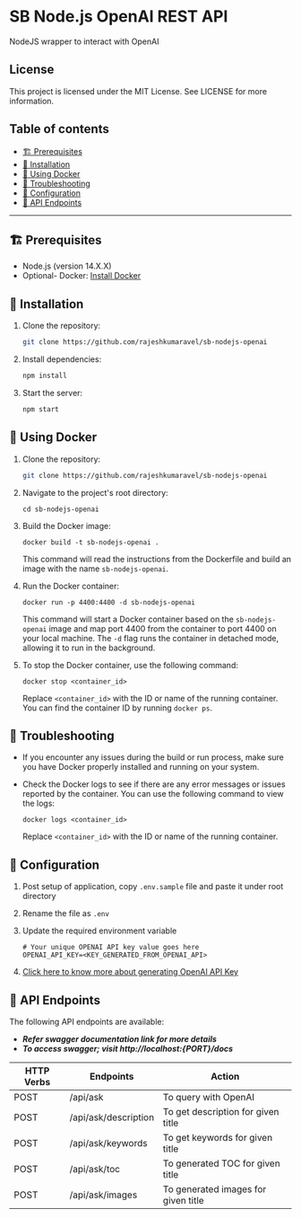 # SB Node.js OpenAI REST API

NodeJS wrapper to interact with OpenAI

## License

This project is licensed under the MIT License. See LICENSE for more information.

## Table of contents

- [🏗️ Prerequisites](#-prerequisites)
- [🌱 Installation](#-installation)
- [🌱 Using Docker](#-using-docker)
- [📖 Troubleshooting](#-troubleshooting)
- [📖 Configuration](#-configuration)
- [📖 API Endpoints](#-api-endpoints)
---

## 🏗️ Prerequisites

- Node.js (version 14.X.X)
- Optional- Docker: [Install Docker](https://docs.docker.com/get-docker/)

## 🌱 Installation

1. Clone the repository:

   ```bash
   git clone https://github.com/rajeshkumaravel/sb-nodejs-openai

2. Install dependencies:

   ```bash
   npm install

3. Start the server:

   ```bash
   npm start

## 🌱 Using Docker

1. Clone the repository:

   ```bash
   git clone https://github.com/rajeshkumaravel/sb-nodejs-openai
   ```

2. Navigate to the project's root directory:

   ```shell
   cd sb-nodejs-openai
   ```

3. Build the Docker image:

   ```shell
   docker build -t sb-nodejs-openai .
   ```

   This command will read the instructions from the Dockerfile and build an image with the name `sb-nodejs-openai`.

4. Run the Docker container:

   ```shell
   docker run -p 4400:4400 -d sb-nodejs-openai
   ```

   This command will start a Docker container based on the `sb-nodejs-openai` image and map port 4400 from the container to port 4400 on your local machine. The `-d` flag runs the container in detached mode, allowing it to run in the background.

5. To stop the Docker container, use the following command:

   ```shell
   docker stop <container_id>
   ```

   Replace `<container_id>` with the ID or name of the running container. You can find the container ID by running `docker ps`.

## 📖 Troubleshooting

- If you encounter any issues during the build or run process, make sure you have Docker properly installed and running on your system.

- Check the Docker logs to see if there are any error messages or issues reported by the container. You can use the following command to view the logs:

  ```shell
  docker logs <container_id>
  ```

  Replace `<container_id>` with the ID or name of the running container.


## 📖 Configuration

1. Post setup of application, copy `.env.sample` file and paste it under root directory

2. Rename the file as `.env`

3. Update the required environment variable

   ```
   # Your unique OPENAI API key value goes here
   OPENAI_API_KEY=<KEY_GENERATED_FROM_OPENAI_API>
   ```

4. [Click here to know more about generating OpenAI API Key](./OPENAI_API.md)

## 📖 API Endpoints

The following API endpoints are available:
- **_Refer swagger documentation link for more details_**
- **_To access swagger; visit http://localhost:{PORT}/docs_**

| HTTP Verbs | Endpoints | Action |
| --- | --- | --- |
| POST | /api/ask | To query with OpenAI |
| POST | /api/ask/description | To get description for given title |
| POST | /api/ask/keywords | To get keywords for given title |
| POST | /api/ask/toc | To generated TOC for given title |
| POST | /api/ask/images | To generated images for given title |


